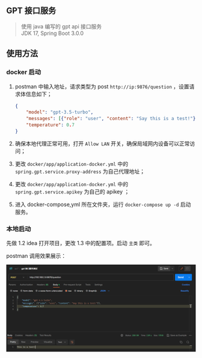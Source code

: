 ## GPT 接口服务

> 使用 java 编写的 gpt api 接口服务 
> <br>
> JDK 17, Spring Boot 3.0.0

## 使用方法

### docker 启动

1. postman 中输入地址，请求类型为 post `http://ip:9876/question` ，设置请求体信息如下；

   ```json
   {
       "model": "gpt-3.5-turbo",
       "messages": [{"role": "user", "content": "Say this is a test!"}],
       "temperature": 0.7
   }
   ```

2. 确保本地代理正常可用，打开 `Allow LAN` 开关，确保局域网内设备可以正常访问；

3. 更改 `docker/app/application-docker.yml` 中的 `spring.gpt.service.proxy-address` 为自己代理地址；

4. 更改 `docker/app/application-docker.yml` 中的 `spring.gpt.service.apikey` 为自己的 apikey ；

5. 进入 docker-compose,yml 所在文件夹，运行 `docker-compose up -d` 启动服务。

### 本地启动

先做 1.2 idea 打开项目，更改 1.3 中的配置项。启动 `主类` 即可。



postman 调用效果展示：

<img src="./img/img.png">